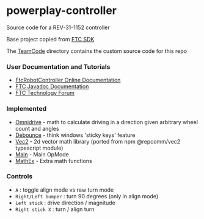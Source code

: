 # powerplay-controller

Source code for a REV-31-1152 controller

Base project copied from [FTC SDK](https://github.com/FIRST-Tech-Challenge/FtcRobotController)

The [TeamCode](./TeamCode/src/main/java/org/firstinspires/ftc/teamcode) directory contains the custom source code for this repo

### User Documentation and Tutorials
- [FtcRobotController Online Documentation](https://github.com/FIRST-Tech-Challenge/FtcRobotController/wiki)
- [FTC Javadoc Documentation](https://javadoc.io/doc/org.firstinspires.ftc)
- [FTC Technology Forum](https://ftcforum.firstinspires.org/forum/ftc-technology)

### Implemented
- [Omnidrive](./TeamCode/src/main/java/org/firstinspires/ftc/teamcode/Omnidrive.java) - math to calculate driving in a direction given arbitrary wheel count and angles
- [Debounce](./TeamCode/src/main/java/org/firstinspires/ftc/teamcode/Debounce.java) - think windows 'sticky keys' feature
- [Vec2](./TeamCode/src/main/java/org/firstinspires/ftc/teamcode/Vec2.java) - 2d vector math library (ported from npm @repcomm/vec2 typescript module)
- [Main](./TeamCode/src/main/java/org/firstinspires/ftc/teamcode/Main.java) - Main OpMode
- [MathEx](./TeamCode/src/main/java/org/firstinspires/ftc/teamcode/MathEx.java) - Extra math functions

### Controls
- `A` : toggle align mode vs raw turn mode
- `Right/Left bumper` : turn 90 degrees (only in align mode)
- `Left stick` : drive direction / magnitude
- `Right stick X` : turn / align turn
